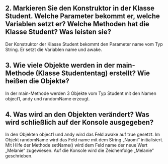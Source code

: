 ## 2. Markieren Sie den Konstruktor in der Klasse Student. Welche Parameter bekommt er, welche Variablen setzt er? Welche Methoden hat die Klasse Student? Was leisten sie?
Der Konstruktor der Klasse Student bekommt den Parameter name vom Typ String.
Er setzt die Variablen name und awake.
## 3. Wie viele Objekte werden in der main-Methode (Klasse Studententag) erstellt? Wie heißen die Objekte?
In der main-Methode werden 3 Objekte vom Typ Student mit den Namen object1,
andy und randomName erzeugt.
## 4. Was wird an den Objekten verändert? Was wird schließlich auf der Konsole ausgegeben?
In den Objekten object1 und andy wird das Feld awake auf true gesetzt. Im
Objekt randomName wird das Feld name mit dem String „Naomi“ initialisiert. Mit Hilfe
der Methode setName() wird dem Feld name der neue Wert „Melanie“ zugewiesen.
Auf die Konsole wird die Zeichenfolge „Melanie“ geschrieben.